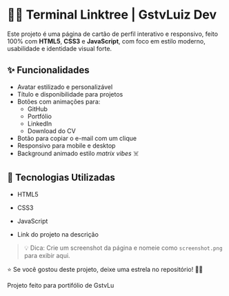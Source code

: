 # 🧑‍💻 Terminal Linktree | GstvLuiz Dev

Este projeto é uma página de cartão de perfil interativo e responsivo, feito 100% com **HTML5**, **CSS3** e **JavaScript**, com foco em estilo moderno, usabilidade e identidade visual forte.

## ✨ Funcionalidades

- Avatar estilizado e personalizável
- Título e disponibilidade para projetos
- Botões com animações para:
  - GitHub
  - Portfólio
  - LinkedIn
  - Download do CV
- Botão para copiar o e-mail com um clique
- Responsivo para mobile e desktop
- Background animado estilo *matrix vibes* ☠️

## 🧪 Tecnologias Utilizadas

- HTML5
- CSS3
- JavaScript

- Link do projeto na descrição

> 💡 Dica: Crie um screenshot da página e nomeie como `screenshot.png` para exibir aqui.

⭐ Se você gostou deste projeto, deixe uma estrela no repositório! 🚀🎨

Projeto feito para portifólio de GstvLu